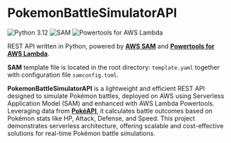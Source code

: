 # PokemonBattleSimulatorAPI
![Python 3.12](https://img.shields.io/badge/python-3.12-green.svg) 
![SAM](https://img.shields.io/badge/SAM-v1.110.0-blue.svg)
![Powertools for AWS Lambda](https://img.shields.io/badge/Powertools%20for%20AWS%20Lambda-v2.34.2-blue.svg)

[//]: # (![Code quality]&#40;https://github.com/Hatter1337/PokemonBattleSimulatorAPI/actions/workflows/ci.yml/badge.svg&#41;)


REST API written in Python, powered by **[AWS SAM](https://aws.amazon.com/serverless/sam/)** and **[Powertools for AWS Lambda](https://docs.powertools.aws.dev/lambda/python/latest/)**.

**SAM** template file is located in the root directory: `template.yaml` together with configuration file `samconfig.toml`.

**PokemonBattleSimulatorAPI** is a lightweight and efficient REST API designed to simulate Pokémon battles, 
deployed on AWS using Serverless Application Model (SAM) and enhanced with AWS Lambda Powertools. 
Leveraging data from **[PokéAPI](https://pokeapi.co/)**, it calculates battle outcomes based on Pokémon stats like HP, Attack, Defense, and Speed. This project demonstrates serverless architecture, offering scalable and cost-effective solutions for real-time Pokémon battle simulations.